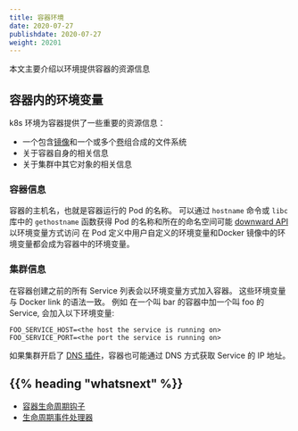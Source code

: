 ```yaml
---
title: 容器环境
date: 2020-07-27
publishdate: 2020-07-27
weight: 20201
---
```

<!-- overview -->
本文主要介绍以环境提供容器的资源信息
<!-- body -->
## 容器内的环境变量
k8s 环境为容器提供了一些重要的资源信息：
  - 一个包含[镜像](../00-images/)和一个或多个[卷](../../05-storage/00-volumes/)组合成的文件系统
  - 关于容器自身的相关信息
  - 关于集群中其它对象的相关信息

### 容器信息

容器的主机名，也就是容器运行的 Pod 的名称。 可以通过 `hostname` 命令或 `libc` 库中的 `gethostname` 函数获得
Pod 的名称和所在的命名空间可能 [downward API](../../../3-tasks/04-inject-data-application/04-downward-api-volume-expose-pod-information/#the-downward-api)以环境变量方式访问
在 Pod 定义中用户自定义的环境变量和Docker 镜像中的环境变量都会成为容器中的环境变量。

### 集群信息

在容器创建之前的所有 Service 列表会以环境变量方式加入容器。 这些环境变量与 Docker link 的语法一致。
例如 在一个叫 bar 的容器中加一个叫 foo 的 Service, 会加入以下环境变量:
```env
FOO_SERVICE_HOST=<the host the service is running on>
FOO_SERVICE_PORT=<the port the service is running on>
```
如果集群开启了 [DNS 插件](https://github.com/kubernetes/kubernetes/tree/master/cluster/addons/dns/)，容器也可能通过 DNS 方式获取 Service 的 IP 地址。

## {{% heading "whatsnext" %}}

- [容器生命周期钩子](../03-container-lifecycle-hooks/)
- [生命周期事件处理器](../../../3-tasks/02-configure-pod-container/16-attach-handler-lifecycle-event/)
